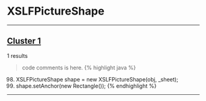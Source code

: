# XSLFPictureShape

***

## [Cluster 1](./1)
1 results
> code comments is here.
{% highlight java %}
98. XSLFPictureShape shape = new XSLFPictureShape(obj, _sheet);
99. shape.setAnchor(new Rectangle());
{% endhighlight %}

***

